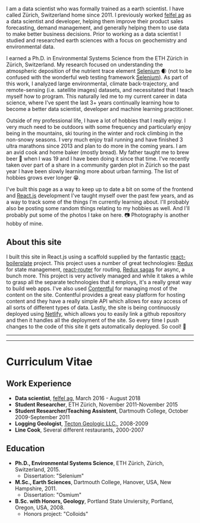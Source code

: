 I am a data scientist who was formally trained as a earth scientist. I have called Zürich, Switzerland home since 2011. I previously worked [felfel ag](https://felfel.ch) as a data scientist and developer, helping them improve their product sales forecasting, demand management, and generally helping them to use data to make better business decisions. Prior to working as a data scientist I studied and researched earth sciences with a focus on geochemistry and environmental data.

I earned a Ph.D. in Environmental Systems Science from the ETH Zürich in Zürich, Switzerland. My research focused on understanding the atmospheric deposition of the nutrient trace element [Selenium](https://en.wikipedia.org/wiki/Selenium) :waxing_crescent_moon: (not to be confused with the wonderful web testing framework [Selenium](https://www.seleniumhq.org/)). As part of this work, I analyzed large environmental, climate back-trajectory, and remote-sensing (i.e. satellite images) datasets, and necessitated that I teach myself how to program. This naturally led me to my current career in data science, where I've spent the last 3+ years continually learning how to become a better data scientist, developer and machine learning practitioner.

Outside of my professional life, I have a lot of hobbies that I really enjoy. I very much need to be outdoors with some frequency and particularly enjoy being in the mountains, ski touring in the winter and rock climbing in the non-snowy seasons. I very much enjoy trail running and have finished 3 ultra marathons since 2013 and plan to do more in the coming years. I am an avid cook and home baker (mostly bread). My father taught me to brew beer :beer: when I was 19 and I have been doing it since that time. I've recently taken over part of a share in a community garden plot in Zürich so the past year I have been slowly learning more about urban farming. The list of hobbies grows ever longer :grin:.

I've built this page as a way to keep up to date a bit on some of the frontend and [React.js](https://reactjs.com) development I've taught myself over the past few years, and as a way to track some of the things I'm currently learning about. I'll probably also be posting some random things relating to my hobbies as well. And I'll probably put some of the photos I take on here. :camera: Photography is another hobby of mine.

## About this site

I built this site in React.js using a scaffold supplied by the fantastic [react-boilerplate](https://reactboilerplate.com/) project. This project uses a number of great technologies: [Redux](https://redux.js.org/) for state management, [react-router](https://reacttraining.com/react-router/) for routing, [Redux sagas](https://redux-saga.js.org/) for async, a bunch more. This project is very actively managed and while it takes a while to grasp all the separate technologies that it employs, it's a really great way to build web apps. I've also used [Contentful](https://www.contentful.com/) for managing most of the content on the site. Contentful provides a great easy platform for hosting content and they have a really simple API which allows for easy access of all sorts of different types of data. Lastly, the site is being continuously deployed using [Netlify](https://netlify.com), which allows you to easily link a github repository and then it handles all the deployment of the site. So every time I push changes to the code of this site it gets automatically deployed. So cool! :ski:

---
---


# Curriculum Vitae

## Work Experience
  - **Data scientist**, [felfel ag](https://felfel.ch), March 2016 - August 2018
  - **Student Researcher**, ETH Zürich, November 2011-November 2015
  - **Student Researcher/Teaching Assistent**, Dartmouth College, October 2009-September 2011
  - **Logging Geologist**, [Tecton Geologic LLC.](http://www.westcoastgeologic.com/), 2008-2009
  - **Line Cook**, Several different restaurants, 2000-2007

## Education
 - **Ph.D., Environmental Systems Science**, ETH Zürich, Zürich, Switzerland, 2015.
    - Dissertation: "Selenium"
-  **M.Sc., Earth Sciences**, Dartmouth College, Hanover, USA, New Hampshire, 2011.
    - Dissertation: "Osmium"
-  **B.Sc. with Honors, Geology**, Portland State Unviersity, Portland, Oregon, USA, 2008.
    -  Honors project: "Colloids"
